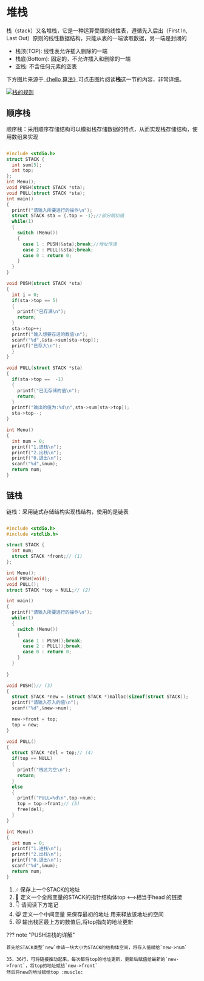 # 堆栈

栈（stack）又名堆栈，它是一种运算受限的线性表，遵循先入后出（First In, Last Out）原则的线性数据结构，只能从表的一端读取数据，另一端是封闭的

* 栈顶(TOP): 线性表允许插入删除的一端
* 栈底(Bottom): 固定的，不允许插入和删除的一端
* 空栈: 不含任何元素的空表 

下方图片来源于[《hello 算法》](https://www.hello-algo.com/)可点击图片阅读**栈**这一节的内容，非常详细。

[![栈的规则](https://raw.githubusercontent.com/Sakura-Ji/MapDepot/Mkdocs/main/hello.algo.png)](https://www.hello-algo.com/chapter_stack_and_queue/stack/)

## 顺序栈

顺序栈：采用顺序存储结构可以模拟栈存储数据的特点，从而实现栈存储结构，使用数组来实现

```c title="使用数组实现栈效果"

#include <stdio.h>
struct STACK {
  int sum[5];
  int top;
};
int Menu();
void PUSH(struct STACK *sta);
void PULL(struct STACK *sta);
int main()
{
  printf("请输入所要进行的操作\n");
  struct STACK sta = {.top = -1};//部分赋初值
  while(1)
  {
    switch (Menu())
    {
      case 1 : PUSH(&sta);break;//地址传递
      case 2 : PULL(&sta);break;
      case 0 : return 0;
    }
  }
}

void PUSH(struct STACK *sta)
{
  int i = 0;
  if(sta->top == 5)
  {
    printf("已存满\n");
    return;
  }
  sta->top++;
  printf("输入想要存进的数值\n");
  scanf("%d",&sta->sum[sta->top]);
  printf("已存入\n");
  }
}

void PULL(struct STACK *sta)
{
  if(sta->top ==  -1)
  {
    printf("已无存储的值\n");
    return;
  }
  printf("输出的值为:%d\n",sta->sum[sta->top]);
  sta->top--;  
}

int Menu()
{
  int num = 0;
  printf("1.进栈\n");
  printf("2.出栈\n");
  printf("0.退出\n");
  scanf("%d",&num);
  return num;
}

```

## 链栈

链栈：采用链式存储结构实现栈结构，使用的是链表

```c title="使用链表实现栈效果"

#include <stdio.h>
#include <stdlib.h>

struct STACK {
  int num;
  struct STACK *front;// (1) 
};

int Menu();
void PUSH(void);
void PULL();
struct STACK *top = NULL;// (2) 

int main()
{
  printf("请输入所要进行的操作\n");
  while(1)
  {
    switch (Menu())
    {
      case 1 : PUSH();break;
      case 2 : PULL();break;
      case 0 : return 0;
    }
  }
  
}

void PUSH()// (3)
{
  struct STACK *new = (struct STACK *)malloc(sizeof(struct STACK));
  printf("请输入存入的值\n");
  scanf("%d",&new->num);

  new->front = top;
  top = new;
}

void PULL()
{
  struct STACK *del = top;// (4) 
  if(top == NULL)
  {
    printf("栈区为空\n");
    return;
  }
  else
  {
    printf("PULL=%d\n",top->num);
    top = top->front;// (5)
    free(del);
  }
}

int Menu()
{
  int num = 0;
  printf("1.进栈\n");
  printf("2.出栈\n");
  printf("0.退出\n");
  scanf("%d",&num);
  return num;
}

```

1. :notes: 保存上一个STACK的地址
2. :dizzy: 定义一个全局变量的STACK的指针结构体top <-->相当于head 的链接
3. :point_down: 请阅读下方笔记
4. :smile_cat: 定义一个中间变量 来保存最初的地址 用来释放该地址的空间 
5. :pouting_cat: 输出栈区最上方的数值后,将top指向的地址更新

??? note "PUSH进栈的详解"

    首先给STACK类型`new`申请一块大小为STACK的结构体空间，将存入值赋给`new->num`
    
    35，36行，可将链接推动起来，每次都将top的地址更新，更新后赋值给最新的`new->front`，将top的地址赋给`new->front`
    然后将new的地址赋给top :muscle:
    
